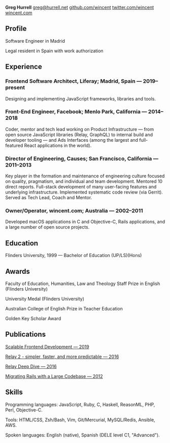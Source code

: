 **Greg Hurrell**
[greg@hurrell.net](mailto:greg@hurrell.net)
[github.com/wincent](https://github.com/wincent)
[twitter.com/wincent](https://twitter.com/wincent)
[wincent.com](https://wincent.com)

## Profile

Software Engineer in Madrid

Legal resident in Spain with work authorization

## Experience

### Frontend Software Architect, Liferay; Madrid, Spain &#8212; 2019&#8211;present

Designing and implementing JavaScript frameworks, libraries and tools.

### Front-End Engineer, Facebook; Menlo Park, California &#8212; 2014&#8211;2018

Coder, mentor and tech lead working on Product Infrastructure &#8212; from open source JavaScript libraries (Relay, GraphQL) to internal build and developer tooling &#8212; and Ads Interfaces (among the largest and full-featured React applications in the world).

### Director of Engineering, Causes; San Francisco, California &#8212; 2011&#8211;2013

Key player in the formation and maintenance of engineering culture focused on quality, pragmatism, and individual and team development. Mentored 10 direct reports. Full-stack development of many user-facing features and underlying infrastructure. Implemented systematic code review (via Gerrit). Served as Tech Lead, Coach and Mentor.

### Owner/Operator, wincent.com; Australia &#8212; 2002&#8211;2011

Developed macOS applications in C and Objective-C, Rails applications, and a large number of open source projects.

## Education

Flinders University, 1999 &#8212; Bachelor of Education (UP/LS)(Hons)

## Awards

Faculty of Education, Humanities, Law and Theology Staff Prize in English (Flinders University)

University Medal (Flinders University)

Australian College of English Prize in Teacher Education

Golden Key Scholar Award

## Publications

[Scalable Frontend Development &#8212; 2019](https://youtu.be/b_aozg2vaJE)

[Relay 2 - simpler, faster, and more predictable &#8212; 2016](https://youtu.be/OEfUBN9dAI8)

[Relay Deep Dive &#8212; 2016](https://youtu.be/oPSuvaYmXBY)

[Migrating Rails with a Large Codebase &#8212; 2012](https://youtu.be/qgCM2bca49w)

## Skills

Programming languages: JavaScript, Ruby, C, Haskell, ReasonML, PHP, Perl, Objective-C.

Tools: HTML/CSS, Zsh/Bash, Vim, Git/Mercurial, MySQL/Redis, Ansible, AWS.

Spoken languages: English (native), Spanish (DELE level C1, "Advanced").
